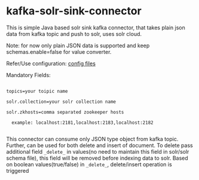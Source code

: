# kafka-solr-sink-connector
This is simple Java based solr sink kafka connector, that takes plain json data from kafka topic and push to solr, uses solr cloud.

Note: for now only plain JSON data is supported and keep schemas.enable=false for value converter.

Refer/Use configuration: <a href="https://github.com/bkatwal/kafka-solr-sink-connector/tree/master/config">config files</a>

Mandatory Fields:

<pre>
<code>
topics=your toipic name
  
solr.collection=your solr collection name
  
solr.zkhosts=comma separated zookeeper hosts

  example: localhost:2181,localhost:2183,localhost:2182
 </code>
</pre>

This connector can consume only JSON type object from kafka topic. Further, can be used for both delete and insert of document. To delete pass additional field `_delete_` in values(no need to maintain this field in solr/solr schema file), this field will be removed before indexing data to solr. Based on boolean values(true/false) in `_delete_`, delete/insert operation is triggered
